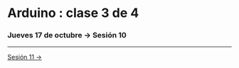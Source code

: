 # Arduino : clase 3 de 4

### Jueves 17 de octubre → Sesión 10

-----------

[Sesión 11 →](https://github.com/profesorfaco/AUD5V0010-2019-2/tree/gh-pages/sesion-11)
